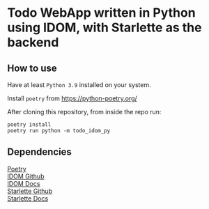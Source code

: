 # Todo WebApp written in Python using IDOM, with Starlette as the backend

## How to use

Have at least `Python 3.9` installed on your system.

Install `poetry` from <https://python-poetry.org/>

After cloning this repository, from inside the repo run:

```
poetry install
poetry run python -m todo_idom_py
```

## Dependencies

[Poetry](https://python-poetry.org/)  
[IDOM Github](https://github.com/idom-team/idom)  
[IDOM Docs](https://idom-docs.herokuapp.com/docs/index.html)  
[Starlette Github](https://github.com/encode/starlette)  
[Starlette Docs](https://www.starlette.io/)
